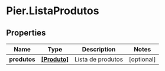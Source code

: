 # Pier.ListaProdutos

## Properties
Name | Type | Description | Notes
------------ | ------------- | ------------- | -------------
**produtos** | [**[Produto]**](Produto.md) | Lista de produtos | [optional] 


